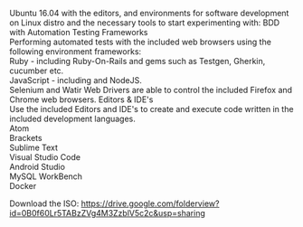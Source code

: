 
Ubuntu 16.04  with the editors,  and environments for software development on 
Linux distro and the necessary tools to start experimenting with:
BDD with Automation Testing Frameworks  
Performing automated tests with the included web browsers using the following environment frameworks:  
Ruby - including Ruby-On-Rails and gems such as Testgen, Gherkin, cucumber etc.  
JavaScript - including and NodeJS.  
Selenium and Watir Web Drivers are able to control the included Firefox and Chrome web browsers.
Editors & IDE's  
Use the included Editors and IDE's to create and execute code written in the included development languages.  
Atom  
Brackets  
Sublime Text  
Visual Studio Code  
Android Studio    
MySQL WorkBench  
Docker



Download the ISO:
https://drive.google.com/folderview?id=0B0f60Lr5TABzZVg4M3ZzblV5c2c&usp=sharing
